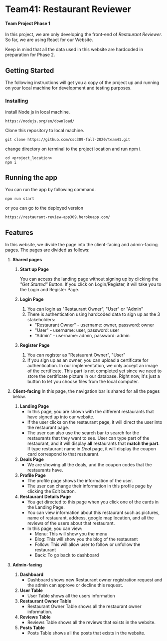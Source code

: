 # Team41: Restaurant Reviewer

#### Team Project Phase 1

In this project, we are only developing the front-end of _Restaurant Reviewer_.
So far, we are using React for our Website.


Keep in mind that all the data used in this website are hardcoded in preparation for Phase 2.
## Getting Started

The following instructions will get you a copy of the project up and running on your local machine for development and testing purposes.

### Installing
install Node js in local machine.
```
https://nodejs.org/en/download/
```
Clone this repository to local machine. 
```
git clone https://github.com/csc309-fall-2020/team41.git
```
change directory on terminal to the project location and run npm i. 
```
cd <project_location>
npm i
```

## Running the app
You can run the app by following command.

```
npm run start
```
or you can go to the deployed version
```
https://restaurant-review-app309.herokuapp.com/
```

## Features

In this website, we divide the page into the client-facing and admin-facing pages.
The pages are divided as follows:

1. **Shared pages**

   1. **Start up Page**

      You can access the landing page without signing up by clicking the _"Get Started"_ Button.
      If you click on Login/Register, it will take you to the Login and Register Page.

   2. **Login Page**
      1. You can login as "Restaurant Owner", "User" or "Admin"
      2. There is authentication using hardcoded data to sign up as the 3 stakeholders:
         - "Restaurant Owner" - username: owner, password: owner
         - "User" - username: user, password: user
         - "Admin" - username: admin, password: admin
   3. **Register Page**
      1. You can register as "Restaurant Owner", "User"
      2. If you sign up as an owner, you can upload a certificate for authentication. In our implementation,
         we only accept an image of the certificate.
         This part is not completed yet since we need to store the certificate picture in our database. Right now, it's 
        just a button to let you choose files from the local computer.

2. **Client-facing**
   In this page, the navigation bar is shared for all the pages below. 
   1. **Landing Page** 
        - In this page, you are shown with the different restaurants that have signed up into our website.
        - If the user clicks on the restaurant page, it will direct the user into the restaurant page. 
        - The user can also use the search bar to search for the restaurants that they want to see. User can type part 
          of the restaurant, and it will display **all** restaurants that **match the part**. If type restaurant name 
          in *Deal* page, it will display the coupon card correspond to that restuarant.
   2. **Deals Page** 
        - We are showing all the deals, and the coupon codes that the restaurants have. 
   3. **Profile Page** 
        - The profile page shows the information of the user.
        - The user can change their information in this profile page by clicking the Edit button. 
   4. **Restaurant Details Page** 
        - You get directed to this page when you click one of the cards in the Landing Page. 
        - You can view information about this restaurant such as pictures, name of restaurant, address, google map location,
         and all the reviews of the users about that restaurant. 
        - In this page, you can view: 
            - Menu: This will show you the menu 
            - Blog: This will show you the blog of the restaurant 
            - Follow: This will allow user to follow or unfollow the restaurant 
            - Back: To go back to dashboard
   
3. **Admin-facing**
   1. **Dashboard**
      - Dashboard shows new Restaurant owner registration request and the admin can approve or decline this request.
   2. **User Table**
      - User Table shows all the users information
   3. **Restaurant Owner Table**
      - Restaurant Owner Table shows all the restaurant owner information.
   4. **Reviews Table**
      - Reviews Table shows all the reviews that exists in the website.
   5. **Posts Table**
      - Posts Table shows all the posts that exists in the website.
